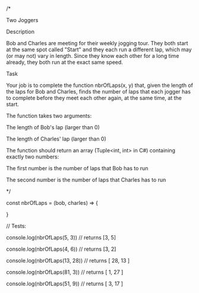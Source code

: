 /*

Two Joggers



Description



Bob and Charles are meeting for their weekly jogging tour. They both start at the same spot called "Start" and they each run a different lap, which may (or may not) vary in length. Since they know each other for a long time already, they both run at the exact same speed.



Task



Your job is to complete the function nbrOfLaps(x, y) that, given the length of the laps for Bob and Charles, finds the number of laps that each jogger has to complete before they meet each other again, at the same time, at the start.



The function takes two arguments:



The length of Bob's lap (larger than 0)

The length of Charles' lap (larger than 0)



The function should return an array (Tuple<int, int> in C#) containing exactly two numbers:



The first number is the number of laps that Bob has to run

The second number is the number of laps that Charles has to run



*/



const nbrOfLaps = (bob, charles) => {



}



// Tests:



console.log(nbrOfLaps(5, 3)) // returns [3, 5]

console.log(nbrOfLaps(4, 6)) // returns [3, 2]

console.log(nbrOfLaps(13, 28)) // returns [ 28, 13 ]

console.log(nbrOfLaps(81, 3)) // returns [ 1, 27 ]

console.log(nbrOfLaps(51, 9)) // returns [ 3, 17 ]
